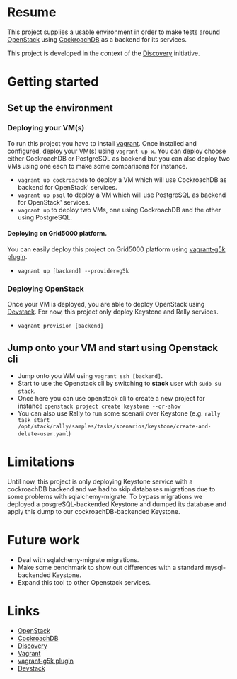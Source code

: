# Resume

This project supplies a usable environment in order to make tests around [OpenStack][1] using [CockroachDB][2] as a backend for its services.



This project is developed in the context of the [Discovery][3] initiative.

# Getting started

## Set up the environment
### Deploying your VM(s)
To run this project you have to install [vagrant][4]. Once installed and configured, deploy your VM(s) using `vagrant up x`. You can deploy choose either CockroachDB or PostgreSQL as backend but you can also deploy two VMs using one each to make some comparisons for instance.
* `vagrant up cockroachdb` to deploy a VM which will use CockroachDB as backend for OpenStack' services.
* `vagrant up psql` to deploy a VM which will use PostgreSQL as backend for OpenStack' services.
* `vagrant up` to deploy two VMs, one using CockroachDB and the other using PostgreSQL.

#### Deploying on Grid5000 platform.
You can easily deploy this project on Grid5000 platform using [vagrant-g5k plugin][5].
* `vagrant up [backend] --provider=g5k`

### Deploying OpenStack
Once your VM is deployed, you are able to deploy OpenStack using [Devstack][6]. For now, this project only deploy Keystone and Rally services.
* `vagrant provision [backend]`

## Jump onto your VM and start using Openstack cli

* Jump onto you WM using `vagrant ssh [backend]`.
* Start to use the Openstack cli by switching to **stack** user with `sudo su stack`.
* Once here you can use openstack cli to create a new project for instance `openstack project create keystone --or-show`
* You can also use Rally to run some scenarii over Keystone (e.g. `rally task start /opt/stack/rally/samples/tasks/scenarios/keystone/create-and-delete-user.yaml`) 

# Limitations

Until now, this project is only deploying Keystone service with a cockroachDB backend and we had to skip databases migrations due to some problems with sqlalchemy-migrate. To bypass migrations we deployed a posgreSQL-backended Keystone and dumped its database and apply this dump to our cockroachDB-backended Keystone.  

# Future work

* Deal with sqlalchemy-migrate migrations.
* Make some benchmark to show out differences with a standard mysql-backended Keystone.
* Expand this tool to other Openstack services.

# Links

* [OpenStack][1]
* [CockroachDB][2]
* [Discovery][3]
* [Vagrant][4]
* [vagrant-g5k plugin][5]
* [Devstack][6]


[1]: https://openstack.org
[2]: https://cockroachlabs.com/
[3]: https://beyondtheclouds.github.io/
[4]: https://vagrantup.com/
[5]: https://github.com/msimonin/vagrant-g5k
[6]: https://github.com/openstack-dev/devstack

